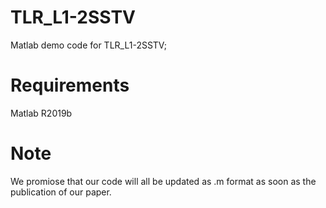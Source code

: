 # TLR_L1-2SSTV
Matlab demo code for TLR_L1-2SSTV;
# Requirements 
Matlab R2019b
# Note
We promiose that our code will all be updated as .m format as soon as the publication of our paper.
